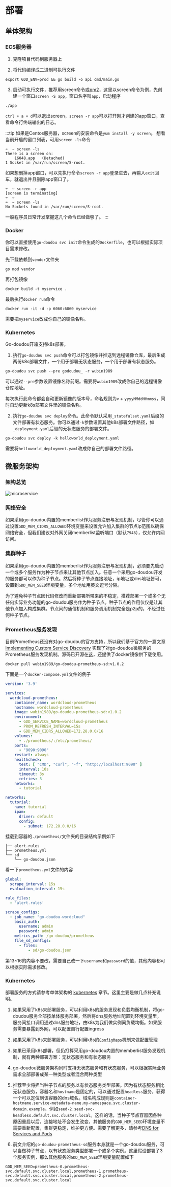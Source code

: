 # 部署

## 单体架构
### ECS服务器

1. 克隆项目代码到服务器上

2. 将代码编译成二进制可执行文件
```shell
export GDD_ENV=prod && go build -o api cmd/main.go 
```

3. 启动可执行文件，推荐用screen命令或[pm2](https://pm2.keymetrics.io/)，这里以screen命令为例，先创建一个窗口`screen -S app`，窗口名字叫`app`，启动程序
```shell
./app
```
`ctrl + a + d`可以退出screen，`screen -r app`可以打开刚才创建的app窗口，查看命令行终端输出的日志。

:::tip
如果是Centos服务器，screen的安装命令是`yum install -y screen`。
想看当前开启的窗口列表，可用`screen -ls`命令
```shell
➜  ~ screen -ls   
There is a screen on:
	16048.app	(Detached)
1 Socket in /var/run/screen/S-root.
```
如果想删掉app窗口，可以先执行命令`screen -r app`登录进去，再输入`exit`回车，就退出并且删除app窗口了。
```shell
➜  ~ screen -r app
[screen is terminating]
➜  ~  
➜  ~ screen -ls   
No Sockets found in /var/run/screen/S-root.
```
一般程序员日常开发掌握这几个命令已经做够了。
:::

### Docker

你可以直接使用`go-doudou svc init`命令生成的`Dockerfile`，也可以根据实际项目需求修改。

先下载依赖到`vendor`文件夹
```
go mod vendor
```

再打包镜像
```shell
docker build -t myservice . 
```

最后执行`docker run`命令

```shell
docker run -it -d -p 6060:6060 myservice
```

需要把`myservice`改成你自己的镜像名称。

### Kubernetes

Go-doudou开箱支持k8s部署。

1. 执行`go-doudou svc push`命令可以打包镜像并推送到远程镜像仓库，最后生成两份k8s部署文件，一个用于部署无状态服务，一个用于部署有状态服务。

```shell
go-doudou svc push --pre godoudou_ -r wubin1989
```

可以通过`--pre`参数设置镜像名称前缀。需要将`wubin1989`改成你自己的远程镜像仓库地址。

每次执行此命令都会自动更新镜像的版本号，命名规则为`v` + `yyyyMMddHHmmss`，同时自动更新k8s部署文件里的镜像名称。

2. 执行`go-doudou svc deploy`命令。此命令默认采用`_statefulset.yaml`后缀的文件部署有状态服务。你可以通过`-k`参数设置其他k8s部署文件路径，如`_deployment.yaml`后缀的无状态服务的部署文件。

```shell
go-doudou svc deploy -k helloworld_deployment.yaml
```

需要将`helloworld_deployment.yaml`改成你自己的部署文件路径。

## 微服务架构

### 架构总览
![microservice](/images/microservice.png)

### 网络安全

如果采用go-doudou内置的memberlist作为服务注册与发现机制，尽管你可以通过设置`GDD_MEM_CIDRS_ALLOWED`环境变量来设置允许加入集群的节点ip范围以确保网络安全，但我们建议对外网关闭memberlist监听端口（默认`7946`），仅允许内网访问。

### 集群种子

如果采用go-doudou内置的memberlist作为服务注册与发现机制，必须要先启动一个或多个服务作为种子节点来让其他节点加入。任意一个采用go-doudou开发的服务都可以作为种子节点。然后将种子节点连接地址，ip地址或dns地址皆可，设置到`GDD_MEM_SEED`环境变量，多个地址用英文逗号分隔。

为了避免种子节点因代码修改而重新部署所带来的不稳定，推荐部署一个或多个无任何实际业务功能的go-doudou服务作为种子节点。种子节点的作用仅仅是让其他节点加入构成集群。节点间的通信机制和服务调用机制完全是p2p的，不经过任何种子节点。

### Prometheus服务发现

目前Prometheus还没有对go-doudou的官方支持，所以我们基于官方的一篇文章 [Implementing Custom Service Discovery](https://prometheus.io/blog/2018/07/05/implementing-custom-sd/) 实现了对go-doudou微服务的Prometheus服务发现机制。源码已开源在[这](https://github.com/unionj-cloud/go-doudou-prometheus-sd)，还提供了docker镜像供下载使用。

```shell
docker pull wubin1989/go-doudou-prometheus-sd:v1.0.2
```

下面是一个`docker-compose.yml`文件的例子
```yaml
version: '3.9'

services:
  wordcloud-prometheus:
    container_name: wordcloud-prometheus
    hostname: wordcloud-prometheus
    image: wubin1989/go-doudou-prometheus-sd:v1.0.2
    environment:
      - GDD_SERVICE_NAME=wordcloud-prometheus
      - PROM_REFRESH_INTERVAL=15s
      - GDD_MEM_CIDRS_ALLOWED=172.28.0.0/16
    volumes:
      - ./prometheus/:/etc/prometheus/
    ports:
      - "9090:9090"
    restart: always
    healthcheck:
      test: [ "CMD", "curl", "-f", "http://localhost:9090" ]
      interval: 10s
      timeout: 3s
      retries: 3
    networks:
      - tutorial

networks:
  tutorial:
    name: tutorial
    ipam:
      driver: default
      config:
        - subnet: 172.28.0.0/16
```

挂载到容器的`./prometheus/`文件夹的目录结构示例如下

```
├── alert.rules
├── prometheus.yml
└── sd
    └── go-doudou.json
```

看一下`prometheus.yml`文件的内容

```yaml
global:
  scrape_interval: 15s
  evaluation_interval: 15s

rule_files:
  - 'alert.rules'

scrape_configs:
  - job_name: "go-doudou-wordcloud"
    basic_auth:
      username: admin
      password: admin
    metrics_path: /go-doudou/prometheus
    file_sd_configs:
      - files:
          - sd/go-doudou.json
```

第13~16的内容不要改，需要自己改一下`username`和`password`的值，其他内容都可以根据实际需求修改。

### Kubernetes

部署服务的方式请参考单体架构的 [kubernetes](#kubernetes) 章节。这里主要是做几点补充说明。

1. 如果采用了k8s来部署服务，可以利用k8s的服务发现和负载均衡机制，将go-doudou服务全部按单体服务部署，然后将dns服务地址配置到环境变量里，服务间接口调用通过dns服务地址，由k8s为我们做实例间负载均衡。如果服务需要暴露到外网，可以配置自行配置ingress

2. 如果采用了k8s来部署服务，可以利用k8s的[`ConfigMaps`](https://kubernetes.io/docs/concepts/configuration/configmap/)机制来做配置管理

3. 如果已采用k8s部署，但仍打算采用go-doudou内置的memberlist服务发现机制，就有两种部署方案：无状态服务和有状态服务

4. go-doudou微服务架构同时支持无状态服务和有状态服务，可以根据实际业务需求全部部署成某一种类型或者混合两种类型

5. 推荐至少将担当种子节点的服务以有状态服务类型部署。因为有状态服务相比无状态服务，容器名和`hostname`是固定的，可以通过配置`headless`服务，获得一个可以定位到该容器的dns域名。域名构成规则是`container-hostname.service-metadata-name.my-namespace.svc.cluster-domain.example`，例如`seed-2.seed-svc-headless.default.svc.cluster.local`。这样的话，当种子节点容器因各种原因重启以后，连接地址不会发生改变，其他服务的`GDD_MEM_SEED`环境变量不需要重新配置，集群更稳定，维护更方便。需要了解更多，请参考[DNS for Services and Pods](https://kubernetes.io/docs/concepts/services-networking/dns-pod-service/)

6. 前文介绍的`go-doudou-prometheus-sd`服务本身就是一个go-doudou服务，可以当做种子节点，以有状态服务类型部署一个或多个实例。这里假设部署了3个服务实例，那么其他服务的`GDD_MEM_SEED`环境变量配置如下
```shell
GDD_MEM_SEED=prometheus-0.prometheus-svc.default.svc.cluster.local,prometheus-1.prometheus-svc.default.svc.cluster.local,prometheus-2.prometheus-svc.default.svc.cluster.local
```
